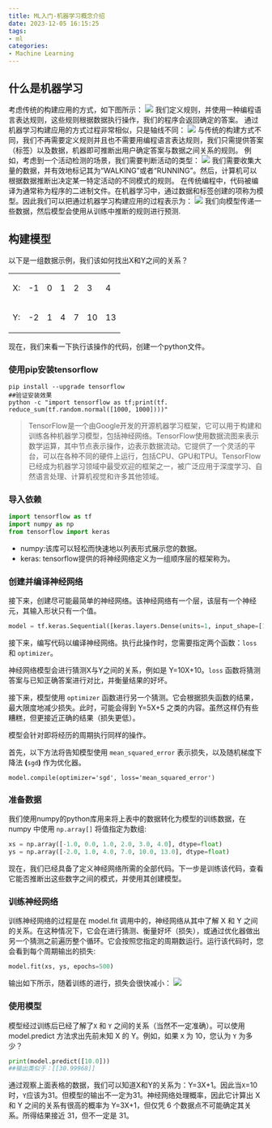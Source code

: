```yaml
---
title: ML入门-机器学习概念介绍
date: 2023-12-05 16:15:25
tags:
- ml
categories:
- Machine Learning
---
```

## 什么是机器学习
考虑传统的构建应用的方式，如下图所示：
![](https://developers.google.com/static/codelabs/tensorflow-1-helloworld/img/c72f871306134e45.png?hl=zh-cn)
我们定义规则，并使用一种编程语言表达规则，这些规则根据数据执行操作，我们的程序会返回确定的答案。
通过机器学习构建应用的方式过程非常相似，只是轴线不同：
![](https://developers.google.com/static/codelabs/tensorflow-1-helloworld/img/9b85a337ee816e1b.png?hl=zh-cn)
与传统的构建方式不同，我们不再需要定义规则并且也不需要用编程语言表达规则，我们只需提供答案（标签）以及数据，机器即可推断出用户确定答案与数据之间关系的规则。
例如，考虑到一个活动检测的场景，我们需要判断活动的类型：
![](https://developers.google.com/static/codelabs/tensorflow-1-helloworld/img/6ff58697a85931f4.png?hl=zh-cn)
我们需要收集大量的数据，并有效地标记其为“WALKING”或者“RUNNING”。然后，计算机可以根据数据推断出决定某一特定活动的不同模式的规则。
在传统编程中，代码被编译为通常称为程序的二进制文件。在机器学习中，通过数据和标签创建的项称为模型。因此我们可以把通过机器学习构建应用的过程表示为：
![](https://developers.google.com/static/codelabs/tensorflow-1-helloworld/img/693430bb4d7fa001.png?hl=zh-cn)
我们向模型传递一些数据，然后模型会使用从训练中推断的规则进行预测.

## 构建模型
以下是一组数据示例，我们该如何找出X和Y之间的关系？
<table><tbody><tr><td colspan="1" rowspan="1"><p>X:</p></td><td colspan="1" rowspan="1"><p>-1</p></td><td colspan="1" rowspan="1"><p>0</p></td><td colspan="1" rowspan="1"><p>1</p></td><td colspan="1" rowspan="1"><p>2</p></td><td colspan="1" rowspan="1"><p>3</p></td><td colspan="1" rowspan="1"><p>4</p></td></tr><tr><td colspan="1" rowspan="1"><p>Y:</p></td><td colspan="1" rowspan="1"><p>-2</p></td><td colspan="1" rowspan="1"><p>1</p></td><td colspan="1" rowspan="1"><p>4</p></td><td colspan="1" rowspan="1"><p>7</p></td><td colspan="1" rowspan="1"><p>10</p></td><td colspan="1" rowspan="1"><p>13</p></td></tr></tbody></table>
现在，我们来看一下执行该操作的代码，创建一个python文件。

### 使用pip安装tensorflow
```shell
pip install --upgrade tensorflow
##验证安装效果
python -c "import tensorflow as tf;print(tf. reduce_sum(tf.random.normal([1000, 1000])))"
```
> TensorFlow是一个由Google开发的开源机器学习框架，它可以用于构建和训练各种机器学习模型，包括神经网络。TensorFlow使用数据流图来表示数学运算，其中节点表示操作，边表示数据流动。它提供了一个灵活的平台，可以在各种不同的硬件上运行，包括CPU、GPU和TPU。TensorFlow已经成为机器学习领域中最受欢迎的框架之一，被广泛应用于深度学习、自然语言处理、计算机视觉和许多其他领域。
### 导入依赖
```python
import tensorflow as tf
import numpy as np
from tensorflow import keras
```
- numpy:该库可以轻松而快速地以列表形式展示您的数据。
- keras: tensorflow提供的将神经网络定义为一组顺序层的框架称为。

### 创建并编译神经网络
接下来，创建尽可能最简单的神经网络。该神经网络有一个层，该层有一个神经元，其输入形状只有一个值。

```python
model = tf.keras.Sequential([keras.layers.Dense(units=1, input_shape=[1])])
```

接下来，编写代码以编译神经网络。执行此操作时，您需要指定两个函数：`loss` 和 `optimizer`。

神经网络模型会进行猜测X与Y之间的关系，例如是 Y=10X+10。`loss` 函数将猜测答案与已知正确答案进行对比，并衡量结果的好坏。

接下来，模型使用 `optimizer` 函数进行另一个猜测。它会根据损失函数的结果，最大限度地减少损失。此时，可能会得到 Y=5X+5 之类的内容。虽然这样仍有些糟糕，但更接近正确的结果（损失更低）。

模型会针对即将经历的周期执行同样的操作。

首先，以下方法将告知模型使用 `mean_squared_error` 表示损失，以及随机梯度下降法 **(**`sgd`**)** 作为优化器。

```
model.compile(optimizer='sgd', loss='mean_squared_error')
```

### 准备数据
我们使用numpy的python库用来将上表中的数据转化为模型的训练数据，在 numpy 中使用 `np.array[]` 将值指定为数组:
```python
xs = np.array([-1.0, 0.0, 1.0, 2.0, 3.0, 4.0], dtype=float)
ys = np.array([-2.0, 1.0, 4.0, 7.0, 10.0, 13.0], dtype=float)
```
现在，我们已经具备了定义神经网络所需的全部代码。下一步是训练该代码，查看它能否推断出这些数字之间的模式，并使用其创建模型。

### 训练神经网络
训练神经网络的过程是在 model.fit 调用中的，神经网络从其中了解 X 和 Y 之间的关系。在这种情况下，它会在进行猜测、衡量好坏（损失），或通过优化器做出另一个猜测之前遍历整个循环。它会按照您指定的周期数运行。运行该代码时，您会看到每个周期输出的损失:
```python
model.fit(xs, ys, epochs=500)
```
输出如下所示，随着训练的进行，损失会很快减小：
![](https://developers.google.com/static/codelabs/tensorflow-1-helloworld/img/81ca5e71298b414b.png?hl=zh-cn)

### 使用模型
模型经过训练后已经了解了`X` 和 `Y` 之间的关系（当然不一定准确）。可以使用 model.predict 方法求出先前未知 X 的 Y。例如，如果 `X` 为 10，您认为 `Y` 为多少？
```python
print(model.predict([10.0]))
##输出类似于：[[30.99968]]
```
通过观察上面表格的数据，我们可以知道X和Y的关系为：Y=3X+1。因此当`X`=10时，`Y`应该为31。但模型的输出不一定为31。神经网络处理概率，因此它计算出 X 和 Y 之间的关系有很高的概率为 Y=3X+1，但仅凭 6 个数据点不可能确定其关系。所得结果接近 31，但不一定是 31。
